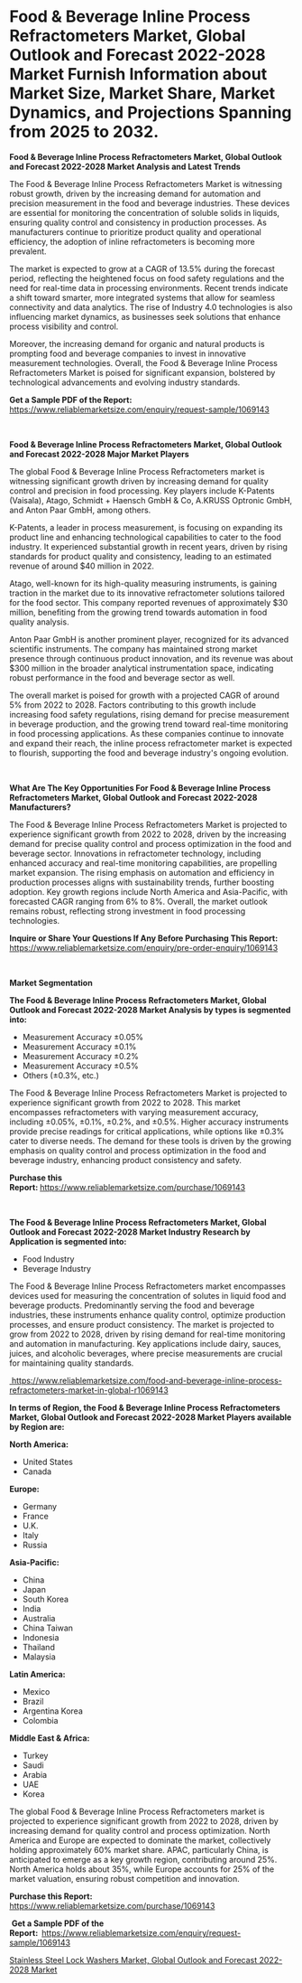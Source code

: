 <p><h1>Food & Beverage Inline Process Refractometers Market, Global Outlook and Forecast 2022-2028 Market Furnish Information about Market Size, Market Share, Market Dynamics, and Projections Spanning from 2025 to 2032.</h1></p><p><strong>Food & Beverage Inline Process Refractometers Market, Global Outlook and Forecast 2022-2028 Market Analysis and Latest Trends</strong></p>
<p><p>The Food & Beverage Inline Process Refractometers Market is witnessing robust growth, driven by the increasing demand for automation and precision measurement in the food and beverage industries. These devices are essential for monitoring the concentration of soluble solids in liquids, ensuring quality control and consistency in production processes. As manufacturers continue to prioritize product quality and operational efficiency, the adoption of inline refractometers is becoming more prevalent.</p><p>The market is expected to grow at a CAGR of 13.5% during the forecast period, reflecting the heightened focus on food safety regulations and the need for real-time data in processing environments. Recent trends indicate a shift toward smarter, more integrated systems that allow for seamless connectivity and data analytics. The rise of Industry 4.0 technologies is also influencing market dynamics, as businesses seek solutions that enhance process visibility and control.</p><p>Moreover, the increasing demand for organic and natural products is prompting food and beverage companies to invest in innovative measurement technologies. Overall, the Food & Beverage Inline Process Refractometers Market is poised for significant expansion, bolstered by technological advancements and evolving industry standards.</p></p>
<p><strong>Get a Sample PDF of the Report:&nbsp;</strong> <a href="https://www.reliablemarketsize.com/enquiry/request-sample/1069143?utm_campaign=2773&utm_medium=2&utm_source=Github&utm_content=ia&utm_term=21032025&utm_id=food-beverage-inline-process-refractometers-market-global-outlook-and-forecast-2022-2028">https://www.reliablemarketsize.com/enquiry/request-sample/1069143</a></p>
<p>&nbsp;</p>
<p><strong>Food & Beverage Inline Process Refractometers Market, Global Outlook and Forecast 2022-2028 Major Market Players</strong></p>
<p><p>The global Food & Beverage Inline Process Refractometers market is witnessing significant growth driven by increasing demand for quality control and precision in food processing. Key players include K-Patents (Vaisala), Atago, Schmidt + Haensch GmbH & Co, A.KRUSS Optronic GmbH, and Anton Paar GmbH, among others. </p><p>K-Patents, a leader in process measurement, is focusing on expanding its product line and enhancing technological capabilities to cater to the food industry. It experienced substantial growth in recent years, driven by rising standards for product quality and consistency, leading to an estimated revenue of around $40 million in 2022.</p><p>Atago, well-known for its high-quality measuring instruments, is gaining traction in the market due to its innovative refractometer solutions tailored for the food sector. This company reported revenues of approximately $30 million, benefiting from the growing trend towards automation in food quality analysis.</p><p>Anton Paar GmbH is another prominent player, recognized for its advanced scientific instruments. The company has maintained strong market presence through continuous product innovation, and its revenue was about $300 million in the broader analytical instrumentation space, indicating robust performance in the food and beverage sector as well.</p><p>The overall market is poised for growth with a projected CAGR of around 5% from 2022 to 2028. Factors contributing to this growth include increasing food safety regulations, rising demand for precise measurement in beverage production, and the growing trend toward real-time monitoring in food processing applications. As these companies continue to innovate and expand their reach, the inline process refractometer market is expected to flourish, supporting the food and beverage industry's ongoing evolution.</p></p>
<p>&nbsp;</p>
<p><strong>What Are The Key Opportunities For Food & Beverage Inline Process Refractometers Market, Global Outlook and Forecast 2022-2028 Manufacturers?</strong></p>
<p><p>The Food & Beverage Inline Process Refractometers Market is projected to experience significant growth from 2022 to 2028, driven by the increasing demand for precise quality control and process optimization in the food and beverage sector. Innovations in refractometer technology, including enhanced accuracy and real-time monitoring capabilities, are propelling market expansion. The rising emphasis on automation and efficiency in production processes aligns with sustainability trends, further boosting adoption. Key growth regions include North America and Asia-Pacific, with forecasted CAGR ranging from 6% to 8%. Overall, the market outlook remains robust, reflecting strong investment in food processing technologies.</p></p>
<p><strong>Inquire or Share Your Questions If Any Before Purchasing This Report:</strong> <a href="https://www.reliablemarketsize.com/enquiry/pre-order-enquiry/1069143?utm_campaign=2773&utm_medium=2&utm_source=Github&utm_content=ia&utm_term=21032025&utm_id=food-beverage-inline-process-refractometers-market-global-outlook-and-forecast-2022-2028">https://www.reliablemarketsize.com/enquiry/pre-order-enquiry/1069143</a></p>
<p>&nbsp;</p>
<p><strong>Market Segmentation</strong></p>
<p><strong>The Food & Beverage Inline Process Refractometers Market, Global Outlook and Forecast 2022-2028 Market Analysis by types is segmented into:</strong></p>
<p><ul><li>Measurement Accuracy ±0.05%</li><li>Measurement Accuracy ±0.1%</li><li>Measurement Accuracy ±0.2%</li><li>Measurement Accuracy ±0.5%</li><li>Others (±0.3%, etc.)</li></ul></p>
<p><p>The Food & Beverage Inline Process Refractometers Market is projected to experience significant growth from 2022 to 2028. This market encompasses refractometers with varying measurement accuracy, including ±0.05%, ±0.1%, ±0.2%, and ±0.5%. Higher accuracy instruments provide precise readings for critical applications, while options like ±0.3% cater to diverse needs. The demand for these tools is driven by the growing emphasis on quality control and process optimization in the food and beverage industry, enhancing product consistency and safety.</p></p>
<p><strong>Purchase this Report:&nbsp;</strong><a href="https://www.reliablemarketsize.com/purchase/1069143?utm_campaign=2773&utm_medium=2&utm_source=Github&utm_content=ia&utm_term=21032025&utm_id=food-beverage-inline-process-refractometers-market-global-outlook-and-forecast-2022-2028">https://www.reliablemarketsize.com/purchase/1069143</a></p>
<p>&nbsp;</p>
<p><strong>The Food & Beverage Inline Process Refractometers Market, Global Outlook and Forecast 2022-2028 Market Industry Research by Application is segmented into:</strong></p>
<p><ul><li>Food Industry</li><li>Beverage Industry</li></ul></p>
<p><p>The Food & Beverage Inline Process Refractometers market encompasses devices used for measuring the concentration of solutes in liquid food and beverage products. Predominantly serving the food and beverage industries, these instruments enhance quality control, optimize production processes, and ensure product consistency. The market is projected to grow from 2022 to 2028, driven by rising demand for real-time monitoring and automation in manufacturing. Key applications include dairy, sauces, juices, and alcoholic beverages, where precise measurements are crucial for maintaining quality standards.</p></p>
<p><a href="https://www.reliablemarketsize.com/food-and-beverage-inline-process-refractometers-market-in-global-r1069143?utm_campaign=2773&utm_medium=2&utm_source=Github&utm_content=ia&utm_term=21032025&utm_id=food-beverage-inline-process-refractometers-market-global-outlook-and-forecast-2022-2028">&nbsp;https://www.reliablemarketsize.com/food-and-beverage-inline-process-refractometers-market-in-global-r1069143</a></p>
<p><strong>In terms of Region, the Food & Beverage Inline Process Refractometers Market, Global Outlook and Forecast 2022-2028 Market Players available by Region are:</strong></p>
<p>
    <p> <strong> North America: </strong>
        <ul>
            <li>United States</li>
            <li>Canada</li>
        </ul>
        </p> 
    <p> <strong> Europe: </strong>
        <ul>
            <li>Germany</li>
            <li>France</li>
            <li>U.K.</li>
            <li>Italy</li>
            <li>Russia</li>
        </ul>
        </p> 
    <p> <strong> Asia-Pacific: </strong>
        <ul>
            <li>China</li>
            <li>Japan</li>
            <li>South Korea</li>
            <li>India</li>
            <li>Australia</li>
            <li>China Taiwan</li>
            <li>Indonesia</li>
            <li>Thailand</li>
            <li>Malaysia</li>
        </ul>
        </p> 
    <p> <strong> Latin America: </strong>
        <ul>
            <li>Mexico</li>
            <li>Brazil</li>
            <li>Argentina Korea</li>
            <li>Colombia</li>
        </ul>
        </p> 
    <p> <strong> Middle East & Africa: </strong>
        <ul>
            <li>Turkey</li>
            <li>Saudi</li>
            <li>Arabia</li>
            <li>UAE</li>
            <li>Korea</li>
        </ul>
    </p>
    </p>
<p><p>The global Food & Beverage Inline Process Refractometers market is projected to experience significant growth from 2022 to 2028, driven by increasing demand for quality control and process optimization. North America and Europe are expected to dominate the market, collectively holding approximately 60% market share. APAC, particularly China, is anticipated to emerge as a key growth region, contributing around 25%. North America holds about 35%, while Europe accounts for 25% of the market valuation, ensuring robust competition and innovation.</p></p>
<p><strong>Purchase this Report: </strong><a href="https://www.reliablemarketsize.com/purchase/1069143?utm_campaign=2773&utm_medium=2&utm_source=Github&utm_content=ia&utm_term=21032025&utm_id=food-beverage-inline-process-refractometers-market-global-outlook-and-forecast-2022-2028">https://www.reliablemarketsize.com/purchase/1069143</a></p>
<p>&nbsp;<strong>Get a Sample PDF of the Report:&nbsp;&nbsp;</strong><a href="https://www.reliablemarketsize.com/enquiry/request-sample/1069143?utm_campaign=2773&utm_medium=2&utm_source=Github&utm_content=ia&utm_term=21032025&utm_id=food-beverage-inline-process-refractometers-market-global-outlook-and-forecast-2022-2028">https://www.reliablemarketsize.com/enquiry/request-sample/1069143</a></p>
<p><strong></strong></p>
<p><p><a href="https://github.com/raffadongraffadong/Market-Research-Report-List-1/blob/main/stainless-steel-lock-washers-market-global-outlook-and-forecast-2022-2028-market.md?utm_campaign=2773&utm_medium=2&utm_source=Github&utm_content=ia&utm_term=21032025&utm_id=food-beverage-inline-process-refractometers-market-global-outlook-and-forecast-2022-2028">Stainless Steel Lock Washers Market, Global Outlook and Forecast 2022-2028 Market</a></p></p>